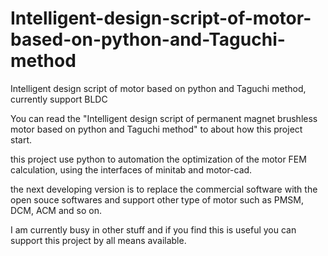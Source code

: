 # Intelligent-design-script-of-motor-based-on-python-and-Taguchi-method
Intelligent design script of motor based on python and Taguchi method, currently support BLDC


You can read the "Intelligent design script of permanent magnet brushless motor based on python and Taguchi method" to about how this project start.


this project use python to automation the optimization of the motor FEM calculation, using the interfaces of minitab and motor-cad.


the next developing version is to replace the commercial software with the open souce softwares and support other type of motor such as PMSM, DCM, ACM and so on.


I am currently busy in other stuff and if you find this is useful you can support this project by all means available.
